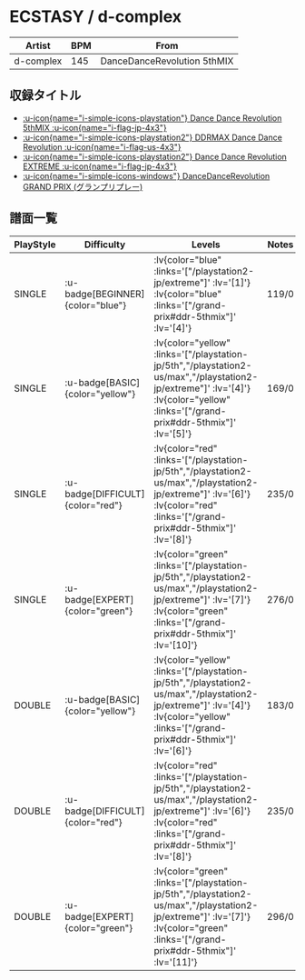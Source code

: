 # ECSTASY / d-complex

|Artist|BPM|From|
|------|---|----|
|d-complex|145|DanceDanceRevolution 5thMIX|

## 収録タイトル

- [ :u-icon{name="i-simple-icons-playstation"} Dance Dance Revolution 5thMIX :u-icon{name="i-flag-jp-4x3"} ](/playstation-jp/5th)
- [ :u-icon{name="i-simple-icons-playstation2"} DDRMAX Dance Dance Revolution :u-icon{name="i-flag-us-4x3"} ](/playstation2-us/max)
- [ :u-icon{name="i-simple-icons-playstation2"} Dance Dance Revolution EXTREME :u-icon{name="i-flag-jp-4x3"} ](/playstation2-jp/extreme)
- [ :u-icon{name="i-simple-icons-windows"} DanceDanceRevolution GRAND PRIX (グランプリプレー)](/grand-prix#ddr-5thmix)

## 譜面一覧

|PlayStyle|Difficulty|Levels|Notes|Movie|
|---------|----------|------|-----|-----|
|SINGLE| :u-badge[BEGINNER]{color="blue"} | :lv{color="blue" :links='["/playstation2-jp/extreme"]' :lv='[1]'}  :lv{color="blue" :links='["/grand-prix#ddr-5thmix"]' :lv='[4]'} |119/0||
|SINGLE| :u-badge[BASIC]{color="yellow"} | :lv{color="yellow" :links='["/playstation-jp/5th","/playstation2-us/max","/playstation2-jp/extreme"]' :lv='[4]'}  :lv{color="yellow" :links='["/grand-prix#ddr-5thmix"]' :lv='[5]'} |169/0||
|SINGLE| :u-badge[DIFFICULT]{color="red"} | :lv{color="red" :links='["/playstation-jp/5th","/playstation2-us/max","/playstation2-jp/extreme"]' :lv='[6]'}  :lv{color="red" :links='["/grand-prix#ddr-5thmix"]' :lv='[8]'} |235/0||
|SINGLE| :u-badge[EXPERT]{color="green"} | :lv{color="green" :links='["/playstation-jp/5th","/playstation2-us/max","/playstation2-jp/extreme"]' :lv='[7]'}  :lv{color="green" :links='["/grand-prix#ddr-5thmix"]' :lv='[10]'} |276/0||
|DOUBLE| :u-badge[BASIC]{color="yellow"} | :lv{color="yellow" :links='["/playstation-jp/5th","/playstation2-us/max","/playstation2-jp/extreme"]' :lv='[4]'}  :lv{color="yellow" :links='["/grand-prix#ddr-5thmix"]' :lv='[6]'} |183/0||
|DOUBLE| :u-badge[DIFFICULT]{color="red"} | :lv{color="red" :links='["/playstation-jp/5th","/playstation2-us/max","/playstation2-jp/extreme"]' :lv='[6]'}  :lv{color="red" :links='["/grand-prix#ddr-5thmix"]' :lv='[8]'} |235/0||
|DOUBLE| :u-badge[EXPERT]{color="green"} | :lv{color="green" :links='["/playstation-jp/5th","/playstation2-us/max","/playstation2-jp/extreme"]' :lv='[7]'}  :lv{color="green" :links='["/grand-prix#ddr-5thmix"]' :lv='[11]'} |296/0||
